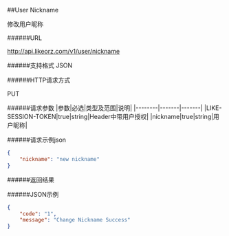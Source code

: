 ##User Nickname修改用户昵称######URLhttp://api.likeorz.com/v1/user/nickname######支持格式JSON######HTTP请求方式PUT######请求参数|参数|必选|类型及范围|说明||--------|-------|-------||LIKE-SESSION-TOKEN|true|string|Header中带用户授权||nickname|true|string|用户昵称|######请求示例json```json{    "nickname": "new nickname"}```######返回结果######JSON示例```json{    "code": "1",     "message": "Change Nickname Success"}```